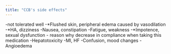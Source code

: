 ```yaml
---
title: "CCB's side effects"
---
```

-not tolerated well
-*Flushed skin, peripheral edema caused by vasodilation
-*HA, dizziness
-Nausea, constipation
-Fatigue, weakness
-*Impotence, sexual dysfunction - reason why decrease in compliance when taking this medication
-Hepatotoxicity
-MI, HF
-Confusion, mood changes
-Angioedema

